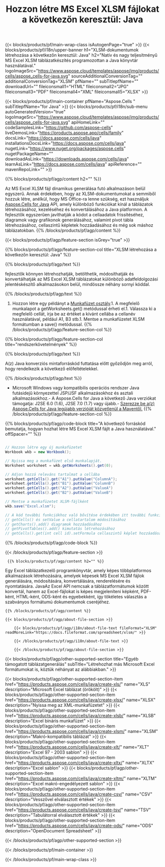 ﻿---
title: "Hozzon létre MS Excel XLSM fájlokat a következőn keresztül: Java "
url: /hu/java/create-xlsm/ 
description: Java Mintakód XLSM dokumentumok generálásához. Ezzel a kóddal MS Excel XLSM fájlokat hozhat létre Java alapú asztali vagy webes alkalmazásban.
---
{{< blocks/products/pf/main-wrap-class isAutogenPage="true" >}}
{{< blocks/products/pf/i18n/upper-banner h1="XLSM-dokumentumok létrehozása a következőn keresztül: Java" h2="Natív és nagy teljesítményű MS Excel XLSM táblázatkészítés programozottan a Java könyvtár használatával." logoImageSrc="https://www.aspose.cloud/templates/aspose/img/products/cells/aspose_cells-for-java.svg" sourceAdditionalConversionTag="" additionalConversionTag="XLSM" pfName="" subTitlepfName="" downloadUrl="" fileiconsmall1="HTML" fileiconsmall2="JPG" fileiconsmall3="PDF" fileiconsmall4="XML" fileiconsmall5="XLSX" >}}

{{< blocks/products/pf/main-container pfName="Aspose.Cells " subTitlepfName="for Java" >}}
{{< blocks/products/pf/i18n/sub-menu autoGeneratedVersion="true" logoImageSrc="https://www.aspose.cloud/templates/aspose/img/products/cells/aspose_cells-for-java.svg" apiHomeLink="" codeSamplesLink="https://github.com/aspose-cells" liveDemosLink="https://products.aspose.app/cells/family" docsLink="https://docs.aspose.com/cells/java" installationsDocsLink="https://docs.aspose.com/cells/java" nugetLink="https://www.nuget.org/packages/aspose.cells" nugetPackageName="" downloadAsLink="https://downloads.aspose.com/cells/java" learnAsLink="https://docs.aspose.com/cells/java" apiReference="" mavenRepoLink="" >}}

{{% blocks/products/pf/agp/content h2="" %}}

 Az MS Excel XLSM fájl dinamikus generálása futó alkalmazáson belül egyszerű. Annak érdekében, hogy az XLSM-dokumentumokat a semmiből hozzuk létre, anélkül, hogy MS Office-ra lenne szükség, ezt használjuk
 [Aspose.Cells for Java](https://products.aspose.com/cells/java) 
 API, amely különböző funkciókat kínál a táblázatok létrehozásához, kezeléséhez és konvertálásához a Java platformon. A fejlesztők egyszerűen javíthatják a kódot a cellaadatok frissítéséhez, diagramok vagy grafikonok generálásához, valamint pivot tábla létrehozásához, cellaszintű képletek hozzáadásához és még sok máshoz táblázatokban.
{{% /blocks/products/pf/agp/content %}}

{{< blocks/products/pf/agp/feature-section isGrey="true" >}}

{{% blocks/products/pf/agp/feature-section-col title="XLSM létrehozása a következőn keresztül: Java" %}}

{{% blocks/products/pf/agp/text %}}

 fejlesztők könnyen létrehozhatják, betölthetik, módosíthatják és konvertálhatják az MS Excel XLSM táblázatokat különböző adatfeldolgozási jelentéskészítő alkalmazásokon belül, mindössze néhány sornyi kóddal.

{{% /blocks/products/pf/agp/text %}}

1. Hozzon létre egy példányt a [Munkafüzet osztály](https://apireference.aspose.com/cells/java/com.aspose.cells/Workbook).1. A megfelelő munkalapot a getWorksheets.get() metódussal érheti el.1. Válassza ki a megfelelő cellát, írja be az értéket a kívánt cellába a cellanév használatával, például A1, B3 stb.1. Mentse a munkafüzetet XLSM formátumban a save() metódussal.
{{% /blocks/products/pf/agp/feature-section-col %}}

{{% blocks/products/pf/agp/feature-section-col title="rendszerkövetelmények" %}}

{{% blocks/products/pf/agp/text %}}

A(z) Java konverziós mintaforráskód futtatása előtt győződjön meg arról, hogy rendelkezik a következő előfeltételekkel.  

{{% /blocks/products/pf/agp/text %}}

- Microsoft Windows vagy kompatibilis operációs rendszer Java futásidejű környezettel JSP/JSF alkalmazásokhoz és asztali alkalmazásokhoz.- A Aspose.Cells for Java a következő Java verziókat támogatja: J2SE 6.0 (1.6), J2SE 7.0 (1.7) vagy újabb.- [Szerezze be a(z) Aspose.Cells for Java legújabb verzióját közvetlenül a Maventől.](https://docs.aspose.com/cells/java/installation/) 
{{% /blocks/products/pf/agp/feature-section-col %}}

{{% blocks/products/pf/agp/code-block title="A következő forráskód bemutatja, hogyan hozhat létre MS Excel XLSM fájlt a Java használatával." offSpacer="" %}}

```cs

// Hozzon létre egy új munkafüzetet
Workbook wkb = new Workbook();

// Nyissa meg a munkafüzet első munkalapját.
Worksheet worksheet = wkb.getWorksheets().get(0);

// Adjon hozzá releváns tartalmat a cellába
worksheet.getCells().get("A1").putValue("ColumnA");
worksheet.getCells().get("B1").putValue("ColumnB")
worksheet.getCells().get("A2").putValue("ValueA")
worksheet.getCells().get("B2").putValue("ValueB")

// Mentse a munkafüzetet XLSM-fájlként
wkb.save("Excel.xlsm"); 

// A kód további funkciókhoz való bővítése érdekében itt további funkciók találhatók
// getCells() és setValue a cellatartalom módosításához
// getCharts().add() diagramok hozzáadásához
// getPivotTables().add() kimutatás létrehozásához
// getCells().get(int cell id).setFormula cellaszintű képlet hozzáadásához


```

{{% /blocks/products/pf/agp/code-block %}}

{{< /blocks/products/pf/agp/feature-section >}}

<!-- aboutfile Starts -->

     
     {{% blocks/products/pf/agp/content h2="" %}}

 Egy Excel táblázatkezelő programkönyvtár, amely képes többplatformos alkalmazások létrehozására, amelyek képesek MS Excel XLSM fájlok generálására, módosítására, konvertálására, renderelésére és nyomtatására. JavaAz Excel API nemcsak a táblázatformátumok között konvertál, hanem az Excel-fájlokat is képes megjeleníteni képként, PDF-ként, HTML-ként, ODS-ként és egyebekként, így tökéletes választás a szabványos formátumú dokumentumok cseréjéhez.



    {{% /blocks/products/pf/agp/content %}}

    {{< blocks/products/pf/agp/about-file-section >}}

        {{< blocks/products/pf/agp/i18n/about-file-text fileFormat="XLSM" readMoreLink="https://docs.fileformat.com/spreadsheet/xlsm/" >}}

        {{< /blocks/products/pf/agp/i18n/about-file-text >}}

        {{< /blocks/products/pf/agp/about-file-section >}}

          

<!-- aboutfile Ends -->

{{< blocks/products/pf/agp/other-supported-section title="Egyéb támogatott táblázatgenerálás" subTitle="Létrehozhat más Microsoft Excel formátumokat is, köztük néhányat az alábbiakban." >}}

{{< blocks/products/pf/agp/other-supported-section-item href="https://products.aspose.com/cells/java/create-xls/" name="XLS" description="Microsoft Excel táblázat (örökölt)" >}} 
{{< blocks/products/pf/agp/other-supported-section-item href="https://products.aspose.com/cells/java/create-xlsx/" name="XLSX" description="Nyissa meg az XML-munkafüzetet" >}} 
{{< blocks/products/pf/agp/other-supported-section-item href="https://products.aspose.com/cells/java/create-xlsb/" name="XLSB" description="Excel bináris munkafüzet" >}} 
{{< blocks/products/pf/agp/other-supported-section-item href="https://products.aspose.com/cells/java/create-xlsm/" name="XLSM" description="Makró-kompatibilis táblázat" >}} 
{{< blocks/products/pf/agp/other-supported-section-item href="https://products.aspose.com/cells/java/create-xlt/" name="XLT" description="Excel 97 - 2003 sablon" >}} 
{{< blocks/products/pf/agp/other-supported-section-item href="https://products.aspose.com/cells/java/create-xltx/" name="XLTX" description="Excel sablon" >}} 
{{< blocks/products/pf/agp/other-supported-section-item href="https://products.aspose.com/cells/java/create-xltm/" name="XLTM" description="Excel makró-engedélyezett sablon" >}} 
{{< blocks/products/pf/agp/other-supported-section-item href="https://products.aspose.com/cells/java/create-csv/" name="CSV" description="Vesszővel elválasztott értékek" >}} 
{{< blocks/products/pf/agp/other-supported-section-item href="https://products.aspose.com/cells/java/create-tsv/" name="TSV" description="Tabulátorral elválasztott értékek" >}} 
{{< blocks/products/pf/agp/other-supported-section-item href="https://products.aspose.com/cells/java/create-ods/" name="ODS" description="OpenDocument Spreadsheet" >}} 

{{< /blocks/products/pf/agp/other-supported-section >}}

{{< /blocks/products/pf/main-container >}}
    
{{< /blocks/products/pf/main-wrap-class >}}
